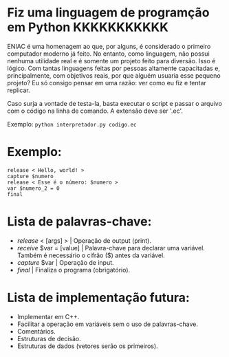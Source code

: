 # Fiz uma linguagem de programção em Python KKKKKKKKKKK
ENIAC é uma homenagem ao que, por alguns, é considerado o primeiro computador moderno já feito. No entanto, como linguagem, não possui nenhuma utilidade real e é somente um projeto feito para diversão. Isso é lógico.
Com tantas linguagens feitas por pessoas altamente capacitadas e, principalmente, com objetivos reais, por que alguém usuaria esse pequeno projeto? Eu só consigo pensar em uma razão: ver como eu fiz e tentar replicar.

Caso surja a vontade de testa-la, basta executar o script e passar o arquivo com o código na linha de comando. A extensão deve ser '.ec'.

Exemplo: ``` python interpretador.py codigo.ec ```

# Exemplo:
```
release < Hello, world! >
capture $numero
release < Esse é o número: $numero >
var $numero_2 = 0
final
```

# Lista de palavras-chave:
* _release_ < [args] > | Operação de output (print).
* _receive_ $var = [value] | Palavra-chave para declarar uma variável. Também é necessário o cifrão \(\$\) antes da variável.
* _capture_ $var | Operação de input.
* _final_ | Finaliza o programa (obrigatório).

# Lista de implementação futura:
- Implementar em C++.
- Facilitar a operação em variáveis sem o uso de palavras-chave.
- Comentários.
- Estruturas de decisão.
- Estruturas de dados (vetores serão os primeiros).
